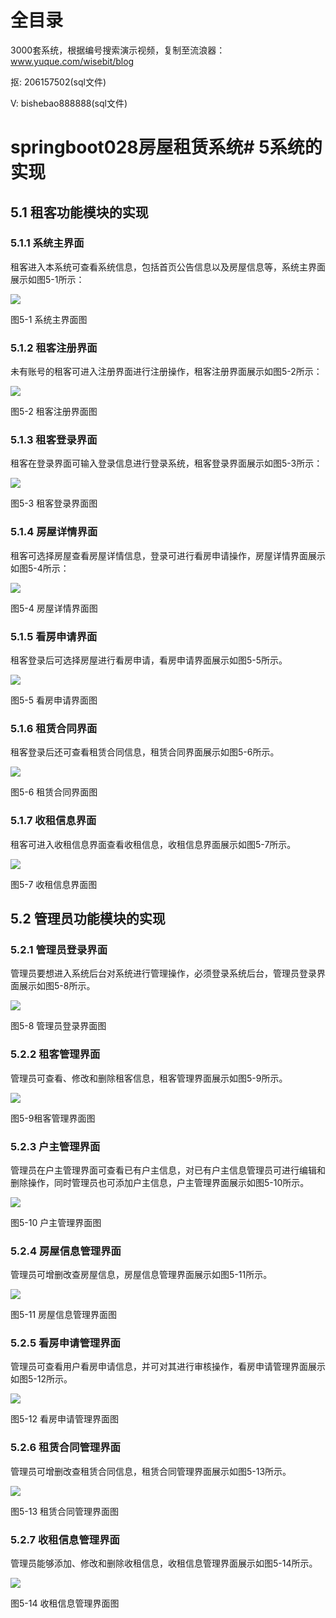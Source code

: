 # 全目录

3000套系统，根据编号搜索演示视频，复制至流浪器：www.yuque.com/wisebit/blog


<p>抠: 206157502(sql文件)</p>
<p>V: bishebao888888(sql文件)</p>


# springboot028房屋租赁系统# 5系统的实现
## 5.1 租客功能模块的实现
### 5.1.1 系统主界面
租客进入本系统可查看系统信息，包括首页公告信息以及房屋信息等，系统主界面展示如图5-1所示：

![](/md/blog.015.png)

图5-1 系统主界面图
### 5.1.2 租客注册界面
未有账号的租客可进入注册界面进行注册操作，租客注册界面展示如图5-2所示：

![](/md/blog.016.png)

图5-2 租客注册界面图
### 5.1.3 租客登录界面
租客在登录界面可输入登录信息进行登录系统，租客登录界面展示如图5-3所示：

![](/md/blog.017.png)

图5-3 租客登录界面图
### 5.1.4 房屋详情界面
租客可选择房屋查看房屋详情信息，登录可进行看房申请操作，房屋详情界面展示如图5-4所示：

![](/md/blog.018.png)

图5-4 房屋详情界面图
### 5.1.5 看房申请界面
租客登录后可选择房屋进行看房申请，看房申请界面展示如图5-5所示。

![](/md/blog.019.png)

图5-5  看房申请界面图
### 5.1.6 租赁合同界面
租客登录后还可查看租赁合同信息，租赁合同界面展示如图5-6所示。

![](/md/blog.020.png)

图5-6  租赁合同界面图
### 5.1.7 收租信息界面
租客可进入收租信息界面查看收租信息，收租信息界面展示如图5-7所示。

![](/md/blog.021.png)

图5-7 收租信息界面图
## 5.2 管理员功能模块的实现
### 5.2.1 管理员登录界面
管理员要想进入系统后台对系统进行管理操作，必须登录系统后台，管理员登录界面展示如图5-8所示。

![](/md/blog.022.png)

图5-8 管理员登录界面图
### 5.2.2 租客管理界面
管理员可查看、修改和删除租客信息，租客管理界面展示如图5-9所示。

![](/md/blog.023.png)

图5-9租客管理界面图
### 5.2.3 户主管理界面
管理员在户主管理界面可查看已有户主信息，对已有户主信息管理员可进行编辑和删除操作，同时管理员也可添加户主信息，户主管理界面展示如图5-10所示。

![](/md/blog.024.png)

图5-10  户主管理界面图
### 5.2.4 房屋信息管理界面
管理员可增删改查房屋信息，房屋信息管理界面展示如图5-11所示。

![](/md/blog.025.png)

图5-11 房屋信息管理界面图
### 5.2.5 看房申请管理界面
管理员可查看用户看房申请信息，并可对其进行审核操作，看房申请管理界面展示如图5-12所示。

![](/md/blog.026.png)

图5-12 看房申请管理界面图
### 5.2.6 租赁合同管理界面
管理员可增删改查租赁合同信息，租赁合同管理界面展示如图5-13所示。

![](/md/blog.027.png)

图5-13 租赁合同管理界面图
### 5.2.7 收租信息管理界面
管理员能够添加、修改和删除收租信息，收租信息管理界面展示如图5-14所示。

![](/md/blog.028.png)

图5-14 收租信息管理界面图









